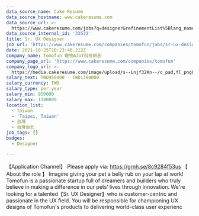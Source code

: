 ```yaml
---
data_source_name: Cake Resume
data_source_hostname: www.cakeresume.com
data_source_url: >-
  https://www.cakeresume.com/jobs?q=designer&refinementList%5Blang_name%5D%5B0%5D=English&refinementList%5Bsalary_type%5D=per_year
data_source_internal_id: '33533'
title: Sr. UX Designer
job_url: 'https://www.cakeresume.com/companies/tomofun/jobs/sr-ux-designer-ca8f98'
date: 2021-10-25T10:23:46.212Z
company_name: Tomofun 寵物AIoT科技新創
company_page_url: 'https://www.cakeresume.com/companies/tomofun'
company_logo_url: >-
  https://media.cakeresume.com/image/upload/s--Lnjf32Kn--/c_pad,fl_png8,h_200,w_200/v1594890273/ztfrcn5jli33qaw9bpsz.png
salary_text: TWD950000 - TWD1300000
salary_currency: TWD
salary_type: per_year
salary_min: 950000
salary_max: 1300000
location_list:
  - Taiwan
  - 'Taipei, Taiwan'
  - 台灣
  - 台灣台北
job_tags: []
badges:
  - Designer

---
```


【Application Channel】 Please apply via: https://grnh.se/8c9284f53us 【 About the role 】 Imagine giving your pet a belly rub on your lap at work! Tomofun is a passionate startup full of dreamers and builders who truly believe in making a difference in our pets’ lives through innovation. We're looking for a talented【Sr. UX Designer】who is customer-centric and passionate in the UX field. You will be responsible for championing UX designs of Tomofun's products to delivering world-class user experienc
